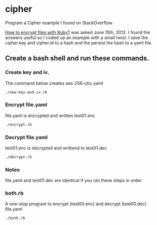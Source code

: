 # cipher
Program a Cipher example I found on StackOverflow

[How to encrypt files with Ruby?](https://stackoverflow.com/questions/11044324/how-to-encrypt-files-with-ruby) was asked June 15th, 2012.  I found the answers useful so I coded up an example with a small twist.  I save the cipher.key and cipher.id to a hash and the persist the hash to a yaml file.


## Create a bash shell and run these commands.

### Create key and iv.
The command below creates aes-256-cbc.yaml

```bash
./new-key-and-iv.rb
```

### Encrypt file.yaml
file.yaml is encrypted and written test01.enc

```bash
./encrypt.rb

```
### Decrypt file.yaml
test01.enc is decrypted and writtend to test01.dec

```bash
./decrypt.rb
```

### Notes
file.yaml and test01.dec are identical if you ran these steps in order.


### both.rb
A one-stop program to encrypt (test00.enc) and decrypt (test00.dec) file.yaml 

```bash
./both.rb
```
